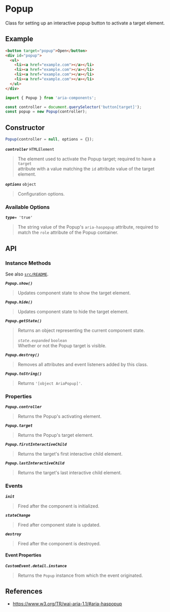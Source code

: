 Popup
=====

Class for setting up an interactive popup button to activate a target element.

## Example

```html
<button target="popup">Open</button>
<div id="popup">
  <ul>
    <li><a href="example.com"></a></li>
    <li><a href="example.com"></a></li>
    <li><a href="example.com"></a></li>
    <li><a href="example.com"></a></li>
  </ul>
</div>
```

```javascript
import { Popup } from 'aria-components';

const controller = document.querySelector('button[target]');
const popup = new Popup(controller);
```

## Constructor

```javascript
Popup(controller = null, options = {});
```

_**`controller`**_ `HTMLElement`  
> The element used to activate the Popup target; required to have a `target`  
attribute with a value matching the `id` attribute value of the target element.

_**`options`**_ `object`  
> Configuration options.

### Available Options

_**`type`**_`= 'true'`  
> The string value of the Popup's `aria-haspopup` attribute, required to  
match the `role` attribute of the Popup container.

## API

### Instance Methods

See also [`src/README`](../).

_**`Popup.show()`**_  
> Updates component state to show the target element.

_**`Popup.hide()`**_  
> Updates component state to hide the target element.

_**`Popup.getState()`**_  
> Returns an object representing the current component state.
>
> _`state.expanded`_ `boolean`  
> Whether or not the Popup target is visible.

_**`Popup.destroy()`**_  
> Removes all attributes and event listeners added by this class.

_**`Popup.toString()`**_  
> Returns `'[object AriaPopup]'`.

### Properties

_**`Popup.controller`**_  
> Returns the Popup's activating element.

_**`Popup.target`**_  
> Returns the Popup's target element.

_**`Popup.firstInteractiveChild`**_  
> Returns the target's first interactive child element.

_**`Popup.lastInteractiveChild`**_  
> Returns the target's last interactive child element.

### Events

_**`init`**_  
> Fired after the component is initialized.

_**`stateChange`**_  
> Fired after component state is updated.

_**`destroy`**_  
> Fired after the component is destroyed.

#### Event Properties

_**`CustomEvent.detail.instance`**_
> Returns the `Popup` instance from which the event originated.

## References

- https://www.w3.org/TR/wai-aria-1.1/#aria-haspopup
